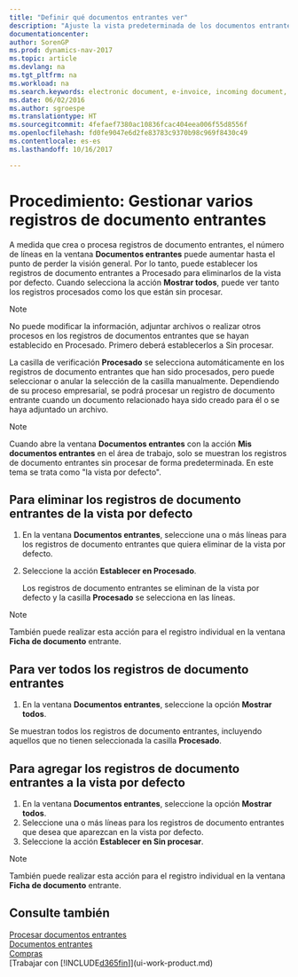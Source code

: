 ```yaml
---
title: "Definir qué documentos entrantes ver"
description: "Ajuste la vista predeterminada de los documentos entrantes, como facturas electrónicas, para mejorar el resumen de registros procesados y sin procesar."
documentationcenter: 
author: SorenGP
ms.prod: dynamics-nav-2017
ms.topic: article
ms.devlang: na
ms.tgt_pltfrm: na
ms.workload: na
ms.search.keywords: electronic document, e-invoice, incoming document, OCR, ecommerce, document exchange, import invoice
ms.date: 06/02/2016
ms.author: sgroespe
ms.translationtype: HT
ms.sourcegitcommit: 4fefaef7380ac10836fcac404eea006f55d8556f
ms.openlocfilehash: fd0fe9047e6d2fe83783c9370b98c969f8430c49
ms.contentlocale: es-es
ms.lasthandoff: 10/16/2017

---
```

# <a name="how-to-manage-many-incoming-document-records"></a>Procedimiento: Gestionar varios registros de documento entrantes
A medida que crea o procesa registros de documento entrantes, el número de líneas en la ventana **Documentos entrantes** puede aumentar hasta el punto de perder la visión general. Por lo tanto, puede establecer los registros de documento entrantes a Procesado para eliminarlos de la vista por defecto. Cuando selecciona la acción **Mostrar todos**, puede ver tanto los registros procesados como los que están sin procesar.

> [!NOTE]  
>   No puede modificar la información, adjuntar archivos o realizar otros procesos en los registros de documentos entrantes que se hayan establecido en Procesado. Primero deberá establecerlos a Sin procesar.

La casilla de verificación **Procesado** se selecciona automáticamente en los registros de documento entrantes que han sido procesados, pero puede seleccionar o anular la selección de la casilla manualmente. Dependiendo de su proceso empresarial, se podrá procesar un registro de documento entrante cuando un documento relacionado haya sido creado para él o se haya adjuntado un archivo.

> [!NOTE]  
>   Cuando abre la ventana **Documentos entrantes** con la acción **Mis documentos entrantes** en el área de trabajo, solo se muestran los registros de documento entrantes sin procesar de forma predeterminada. En este tema se trata como "la vista por defecto".

## <a name="to-remove-incoming-document-records-from-the-default-view"></a>Para eliminar los registros de documento entrantes de la vista por defecto
1. En la ventana **Documentos entrantes**, seleccione una o más líneas para los registros de documento entrantes que quiera eliminar de la vista por defecto.
2. Seleccione la acción **Establecer en Procesado**.

    Los registros de documento entrantes se eliminan de la vista por defecto y la casilla **Procesado** se selecciona en las líneas.

> [!NOTE]  
>   También puede realizar esta acción para el registro individual en la ventana **Ficha de documento** entrante.

## <a name="to-view-all-incoming-document-records"></a>Para ver todos los registros de documento entrantes
1. En la ventana **Documentos entrantes**, seleccione la opción **Mostrar todos**.

Se muestran todos los registros de documento entrantes, incluyendo aquellos que no tienen seleccionada la casilla **Procesado**.

## <a name="to-add-incoming-document-records-to-the-default-view"></a>Para agregar los registros de documento entrantes a la vista por defecto
1. En la ventana **Documentos entrantes**, seleccione la opción **Mostrar todos**.
2. Seleccione una o más líneas para los registros de documento entrantes que desea que aparezcan en la vista por defecto.
3. Seleccione la acción **Establecer en Sin procesar**.  

> [!NOTE]  
>   También puede realizar esta acción para el registro individual en la ventana **Ficha de documento** entrante.

## <a name="see-also"></a>Consulte también
[Procesar documentos entrantes](across-process-income-documents.md)  
[Documentos entrantes](across-income-documents.md)  
[Compras](purchasing-manage-purchasing.md)  
[Trabajar con [!INCLUDE[d365fin](includes/d365fin_md.md)]](ui-work-product.md)

